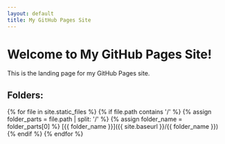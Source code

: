```yaml
---
layout: default
title: My GitHub Pages Site
---
```

# Welcome to My GitHub Pages Site!

This is the landing page for my GitHub Pages site.

## Folders:

{% for file in site.static_files %}
  {% if file.path contains '/' %}
    {% assign folder_parts = file.path | split: '/' %}
    {% assign folder_name = folder_parts[0] %}
    [{{ folder_name }}]({{ site.baseurl }}/{{ folder_name }})
  {% endif %}
{% endfor %}